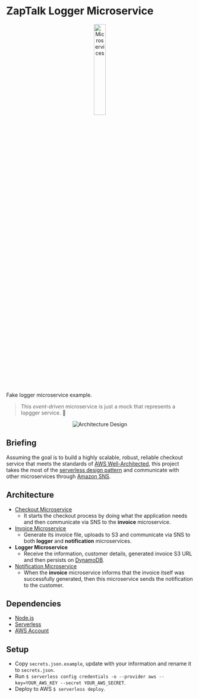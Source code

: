 # ZapTalk Logger Microservice

<p align="center">
  <img src="https://rodrigotestssizeless.s3.amazonaws.com/uploads/microservices.png" width="25%" alt="Microservices" />
</p>

Fake logger microservice example.
> This _event-driven_ microservice is just a mock that represents a lopgger service. 🦶

<p align="center">
  <img src="https://rodrigotestssizeless.s3.amazonaws.com/uploads/architecture-design-logger.png" alt="Architecture Design" />
</p>

## Briefing
Assuming the goal is to build a highly scalable, robust, reliable checkout service that meets the standards of [AWS Well-Architected](https://aws.amazon.com/architecture/well-architected/), this project takes the most of the [serverless design pattern](https://amzn.to/2J3lEkD) and communicate with other microservices through [Amazon SNS](https://aws.amazon.com/sns/).

## Architecture
* [Checkout Microservice](https://github.com/rodrigopasc/ZaptalkCheckoutMicroservice)
  * It starts the checkout process by doing what the application needs and then communicate via SNS to the **invoice** microservice.
* [Invoice Microservice](https://github.com/rodrigopasc/ZaptalkInvoiceMicroservice)
  * Generate its invoice file, uploads to S3 and communicate via SNS to both **logger** and **notification** microservices.
* **Logger Microservice**
  * Receive the information, customer details, generated invoice S3 URL and then persists on [DynamoDB](https://aws.amazon.com/dynamodb/).
* [Notification Microservice](https://github.com/rodrigopasc/ZaptalkNotificationMicroservice)
  * When the **invoice** microservice informs that the invoice itself was successfully generated, then this microservice sends the notification to the customer.

## Dependencies
* [Node.js](https://nodejs.org/en/)
* [Serverless](https://serverless.com/)
* [AWS Account](https://aws.amazon.com/)

## Setup
* Copy `secrets.json.example`, update with your information and rename it to `secrets.json`.
* Run `$ serverless config credentials -o --provider aws --key=YOUR_AWS_KEY --secret YOUR_AWS_SECRET`.
* Deploy to AWS `$ serverless deploy`.
